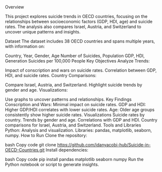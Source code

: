 
Overview

This project explores suicide trends in OECD countries, focusing on the relationships between socioeconomic factors (GDP, HDI, age) and suicide rates. The analysis also compares Israel, Austria, and Switzerland to uncover unique patterns and insights.


Dataset
The dataset includes 38 OECD countries and spans multiple years, with information on:

Country, Year, Gender, Age
Number of Suicides, Population
GDP, HDI, Generation
Suicides per 100,000 People
Key Objectives
Analyze Trends:

Impact of conscription and wars on suicide rates.
Correlation between GDP, HDI, and suicide rates.
Country Comparisons:

Compare Israel, Austria, and Switzerland.
Highlight suicide trends by gender and age.
Visualizations:

Use graphs to uncover patterns and relationships.
Key Findings
Conscription and Wars: Minimal impact on suicide rates.
GDP and HDI: Higher GDP/HDI correlates with lower suicide rates.
Age: Older age groups consistently show higher suicide rates.
Visualizations
Suicide rates by country.
Trends by gender and age.
Correlations with GDP and HDI.
Country comparisons for Israel, Austria, and Switzerland.
Tools and Libraries
Python: Analysis and visualization.
Libraries: pandas, matplotlib, seaborn, numpy.
How to Run
Clone the repository:

bash
Copy code
git clone https://github.com/idanyacobi-hub/Suicide-in-OECD-Countries.git
Install dependencies:

bash
Copy code
pip install pandas matplotlib seaborn numpy
Run the Python notebook or script to generate insights.
